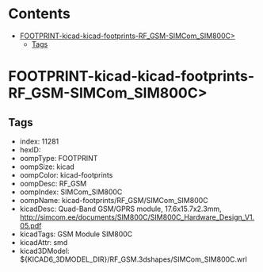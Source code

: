 



Contents
========

* [FOOTPRINT-kicad-kicad-footprints-RF_GSM-SIMCom_SIM800C>](#footprint-kicad-kicad-footprints-rf_gsm-simcom_sim800c)
	* [Tags](#tags)

# FOOTPRINT-kicad-kicad-footprints-RF_GSM-SIMCom_SIM800C>

## Tags

- index: 11281
- hexID: 
- oompType: FOOTPRINT
- oompSize: kicad
- oompColor: kicad-footprints
- oompDesc: RF_GSM
- oompIndex: SIMCom_SIM800C
- oompName: kicad-footprints/RF_GSM/SIMCom_SIM800C
- kicadDesc: Quad-Band GSM/GPRS module, 17.6x15.7x2.3mm, http://simcom.ee/documents/SIM800C/SIM800C_Hardware_Design_V1.05.pdf
- kicadTags: GSM Module SIM800C
- kicadAttr: smd
- kicad3DModel: ${KICAD6_3DMODEL_DIR}/RF_GSM.3dshapes/SIMCom_SIM800C.wrl
